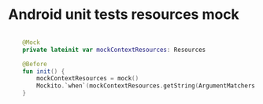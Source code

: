 # Android unit tests resources mock

```kotlin

    @Mock
    private lateinit var mockContextResources: Resources

    @Before
    fun init() {
        mockContextResources = mock()
        Mockito.`when`(mockContextResources.getString(ArgumentMatchers.anyInt())).thenReturn("mocked string")
    }

```

